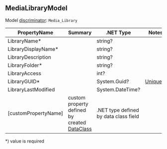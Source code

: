 <!-- generated file with tool "Kentico.Xperience.UMT.DocUtils" - edited through template "UmtModel.cshtml" -->
## MediaLibraryModel
Model [discriminator](../UmtModel.md#discriminator): `Media_Library`

|PropertyName|Summary|.NET Type|Notes|
|---|---|---|---|
|LibraryName\*||string?||
|LibraryDisplayName\*||string?||
|LibraryDescription||string?||
|LibraryFolder\*||string?||
|LibraryAccess||int?||
|LibraryGUID\*||System.Guid?|[UniqueId](../UmtModel.md#UniqueId)|
|LibraryLastModified||System.DateTime?||
|[customPropertyName]|custom property defined by created [DataClass](./DataClassModel.md)|.NET type defined by data class field||

<p>*) value is required</p>

